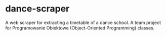 # dance-scraper
A web scraper for extracting a timetable of a dance school. A team project for Programowanie Obiektowe (Object-Oriented Programming) classes.
